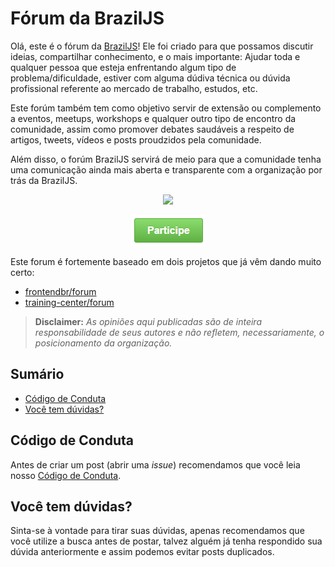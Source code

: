 # Fórum da BrazilJS

Olá, este é o fórum da [BrazilJS](https://braziljs.org/)! Ele foi criado para que possamos discutir ideias, compartilhar conhecimento, e o mais importante: Ajudar toda e qualquer pessoa que esteja enfrentando algum tipo de problema/dificuldade, estiver com alguma dúdiva técnica ou dúvida profissional referente ao mercado de trabalho, estudos, etc.  

Este forúm também tem como objetivo servir de extensão ou complemento a eventos, meetups, workshops e qualquer outro tipo de encontro da comunidade, assim como promover debates saudáveis a respeito de artigos, tweets, vídeos e posts proudzidos pela comunidade.  

Além disso, o forúm BrazilJS servirá de meio para que a comunidade tenha uma comunicação ainda mais aberta e transparente com a organização por trás da BrazilJS.  

<p align="center">
  <img src="https://braziljs.org/wp-content/themes/braziljs/assets/img/logos/braziljs-00508dcfc4.svg">
</p>

<p align="center">
  <a href="https://github.com/braziljs/forum/issues"><img src="btn.png?raw=true"></a>
</p>
 
Este forum é fortemente baseado em dois projetos que já vêm dando muito certo: 
- [frontendbr/forum](https://github.com/frontendbr/forum)
- [training-center/forum](https://github.com/training-center/forum)

> **Disclaimer:** _As opiniões aqui publicadas são de inteira responsabilidade de seus autores e não refletem, necessariamente, o posicionamento da organização._


## Sumário
* [Código de Conduta](#código-de-conduta)
* [Você tem dúvidas?](#você-tem-dúvidas)

## Código de Conduta
 Antes de criar um post (abrir uma *issue*) recomendamos que você leia nosso [Código de Conduta](https://braziljs.org/coc/).

## Você tem dúvidas?
 Sinta-se à vontade para tirar suas dúvidas, apenas recomendamos que você utilize a busca antes de postar, talvez alguém já tenha respondido sua dúvida anteriormente e assim podemos evitar posts duplicados.
